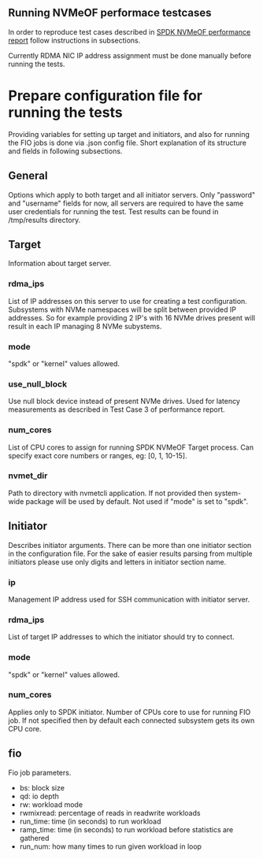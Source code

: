 ## Running NVMeOF performace testcases

In order to reproduce test cases described in [SPDK NVMeOF performance report](https://ci.spdk.io/download/performance-reports/SPDK_nvmeof_perf_report_18.04.pdf) follow instructions in subsections.

Currently RDMA NIC IP address assignment must be done manually before running the tests.

# Prepare configuration file for running the tests
Providing variables for setting up target and initiators, and also for running the FIO jobs is done via .json config file.
Short explanation of its structure and fields in following subsections.

## General
Options which apply to both target and all initiator servers. Only "password" and "username" fields for now,
all servers are required to have the same user credentials for running the test.
Test results can be found in /tmp/results directory.

## Target
Information about target server.
### rdma_ips
List of IP addresses on this server to use for creating a test configuration.
Subsystems with NVMe namespaces will be split between provided IP addresses.
So for example providing 2 IP's with 16 NVMe drives present will result in each IP managing
8 NVMe subystems.
### mode
"spdk" or "kernel" values allowed.
### use_null_block
Use null block device instead of present NVMe drives. Used for latency measurements as described
in Test Case 3 of performance report.
### num_cores
List of CPU cores to assign for running SPDK NVMeOF Target process. Can specify exact core numbers or ranges, eg:
[0, 1, 10-15].
### nvmet_dir
Path to directory with nvmetcli application. If not provided then system-wide package will be used
by default. Not used if "mode" is set to "spdk".

## Initiator
Describes initiator arguments. There can be more than one initiator section in the configuration file.
For the sake of easier results parsing from multiple initiators please use only digits and letters
in initiator section name.
### ip
Management IP address used for SSH communication with initiator server.
### rdma_ips
List of target IP addresses to which the initiator should try to connect.
### mode
"spdk" or "kernel" values allowed.
### num_cores
Applies only to SPDK initiator. Number of CPUs core to use for running FIO job.
If not specified then by default each connected subsystem gets its own CPU core.

## fio
Fio job parameters.
- bs: block size
- qd: io depth
- rw: workload mode
- rwmixread: percentage of reads in readwrite workloads
- run_time: time (in seconds) to run workload
- ramp_time: time (in seconds) to run workload before statistics are gathered
- run_num: how many times to run given workload in loop
